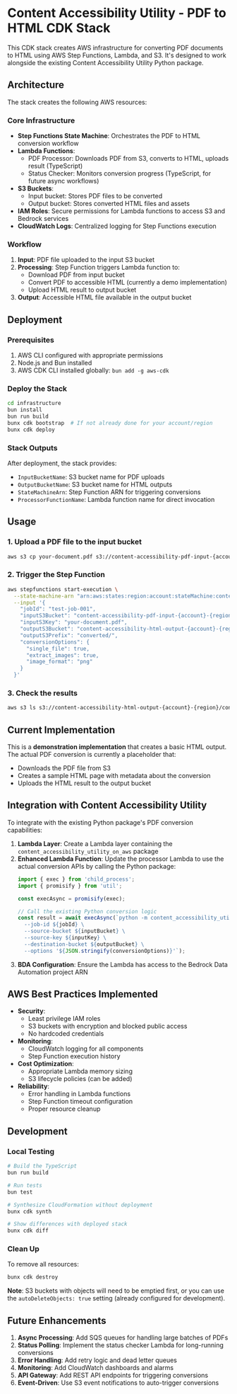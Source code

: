 # Content Accessibility Utility - PDF to HTML CDK Stack

This CDK stack creates AWS infrastructure for converting PDF documents to HTML using AWS Step Functions, Lambda, and S3. It's designed to work alongside the existing Content Accessibility Utility Python package.

## Architecture

The stack creates the following AWS resources:

### Core Infrastructure
- **Step Functions State Machine**: Orchestrates the PDF to HTML conversion workflow
- **Lambda Functions**: 
  - PDF Processor: Downloads PDF from S3, converts to HTML, uploads result (TypeScript)
  - Status Checker: Monitors conversion progress (TypeScript, for future async workflows)
- **S3 Buckets**:
  - Input bucket: Stores PDF files to be converted
  - Output bucket: Stores converted HTML files and assets
- **IAM Roles**: Secure permissions for Lambda functions to access S3 and Bedrock services
- **CloudWatch Logs**: Centralized logging for Step Functions execution

### Workflow

1. **Input**: PDF file uploaded to the input S3 bucket
2. **Processing**: Step Function triggers Lambda function to:
   - Download PDF from input bucket
   - Convert PDF to accessible HTML (currently a demo implementation)
   - Upload HTML result to output bucket
3. **Output**: Accessible HTML file available in the output bucket

## Deployment

### Prerequisites

1. AWS CLI configured with appropriate permissions
2. Node.js and Bun installed
3. AWS CDK CLI installed globally: `bun add -g aws-cdk`

### Deploy the Stack

```bash
cd infrastructure
bun install
bun run build
bunx cdk bootstrap  # If not already done for your account/region
bunx cdk deploy
```

### Stack Outputs

After deployment, the stack provides:
- `InputBucketName`: S3 bucket name for PDF uploads
- `OutputBucketName`: S3 bucket name for HTML outputs
- `StateMachineArn`: Step Function ARN for triggering conversions
- `ProcessorFunctionName`: Lambda function name for direct invocation

## Usage

### 1. Upload a PDF file to the input bucket

```bash
aws s3 cp your-document.pdf s3://content-accessibility-pdf-input-{account}-{region}/
```

### 2. Trigger the Step Function

```bash
aws stepfunctions start-execution \
  --state-machine-arn "arn:aws:states:region:account:stateMachine:content-accessibility-pdf-to-html" \
  --input '{
    "jobId": "test-job-001",
    "inputS3Bucket": "content-accessibility-pdf-input-{account}-{region}",
    "inputS3Key": "your-document.pdf",
    "outputS3Bucket": "content-accessibility-html-output-{account}-{region}",
    "outputS3Prefix": "converted/",
    "conversionOptions": {
      "single_file": true,
      "extract_images": true,
      "image_format": "png"
    }
  }'
```

### 3. Check the results

```bash
aws s3 ls s3://content-accessibility-html-output-{account}-{region}/converted/test-job-001/
```

## Current Implementation

This is a **demonstration implementation** that creates a basic HTML output. The actual PDF conversion is currently a placeholder that:

- Downloads the PDF file from S3
- Creates a sample HTML page with metadata about the conversion
- Uploads the HTML result to the output bucket

## Integration with Content Accessibility Utility

To integrate with the existing Python package's PDF conversion capabilities:

1. **Lambda Layer**: Create a Lambda layer containing the `content_accessibility_utility_on_aws` package
2. **Enhanced Lambda Function**: Update the processor Lambda to use the actual conversion APIs by calling the Python package:
   ```typescript
   import { exec } from 'child_process';
   import { promisify } from 'util';
   
   const execAsync = promisify(exec);
   
   // Call the existing Python conversion logic
   const result = await execAsync(`python -m content_accessibility_utility_on_aws.batch.pdf2html \
     --job-id ${jobId} \
     --source-bucket ${inputBucket} \
     --source-key ${inputKey} \
     --destination-bucket ${outputBucket} \
     --options '${JSON.stringify(conversionOptions)}'`);
   ```
3. **BDA Configuration**: Ensure the Lambda has access to the Bedrock Data Automation project ARN

## AWS Best Practices Implemented

- **Security**: 
  - Least privilege IAM roles
  - S3 buckets with encryption and blocked public access
  - No hardcoded credentials
- **Monitoring**: 
  - CloudWatch logging for all components
  - Step Function execution history
- **Cost Optimization**:
  - Appropriate Lambda memory sizing
  - S3 lifecycle policies (can be added)
- **Reliability**:
  - Error handling in Lambda functions
  - Step Function timeout configuration
  - Proper resource cleanup

## Development

### Local Testing

```bash
# Build the TypeScript
bun run build

# Run tests
bun test

# Synthesize CloudFormation without deployment
bunx cdk synth

# Show differences with deployed stack
bunx cdk diff
```

### Clean Up

To remove all resources:

```bash
bunx cdk destroy
```

**Note**: S3 buckets with objects will need to be emptied first, or you can use the `autoDeleteObjects: true` setting (already configured for development).

## Future Enhancements

1. **Async Processing**: Add SQS queues for handling large batches of PDFs
2. **Status Polling**: Implement the status checker Lambda for long-running conversions
3. **Error Handling**: Add retry logic and dead letter queues
4. **Monitoring**: Add CloudWatch dashboards and alarms
5. **API Gateway**: Add REST API endpoints for triggering conversions
6. **Event-Driven**: Use S3 event notifications to auto-trigger conversions
